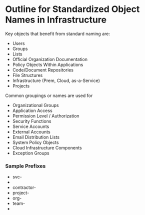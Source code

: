 # Outline for Standardized Object Names in Infrastructure

Key objects that benefit from standard naming are:
* Users
* Groups
* Lists
* Official Organization Documentation
* Policy Objects Within Applications
* Code/Document Repositories
* File Structures
* Infrastructure (Prem, Cloud, as-a-Service)
* Projects

Common groupings or names are used for
* Organizational Groups
* Application Access
* Permission Level / Authorization
* Security Functions
* Service Accounts
* External Accounts
* Email Distribution Lists
* System Policy Objects
* Cloud Infrastructure Components
* Exception Groups

### Sample Prefixes

* svc-
* <superadminnidentifier>
* contractor-
* project-
* org-
* team-
* <blankForInformation>